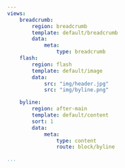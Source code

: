 ```yaml
---
views:
    breadcrumb:
        region: breadcrumb
        template: default/breadcrumb
        data:
            meta:
                type: breadcrumb
    flash:
        region: flash
        template: default/image
        data:
            src: "img/header.jpg"
            src: "img/byline.png"

    byline:        
        region: after-main
        template: default/content
        sort: 1
        data:
            meta:
                type: content
                route: block/byline

...
```

